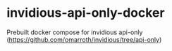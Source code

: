 # invidious-api-only-docker
Prebuilt docker compose for invidious api-only (https://github.com/omarroth/invidious/tree/api-only)
